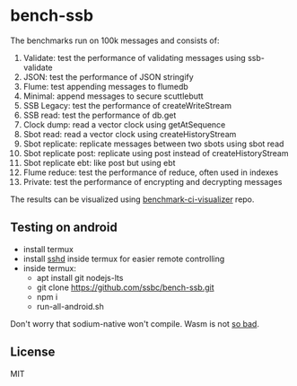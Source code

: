 # bench-ssb

The benchmarks run on 100k messages and consists of:

1. Validate: test the performance of validating messages using ssb-validate
2. JSON: test the performance of JSON stringify
3. Flume: test appending messages to flumedb
4. Minimal: append messages to secure scuttlebutt
5. SSB Legacy: test the performance of createWriteStream
6. SSB read: test the performance of db.get
7. Clock dump: read a vector clock using getAtSequence
8. Sbot read: read a vector clock using createHistoryStream
9. Sbot replicate: replicate messages between two sbots using sbot read
10. Sbot replicate post: replicate using post instead of createHistoryStream
11. Sbot replicate ebt: like post but using ebt
12. Flume reduce: test the performance of reduce, often used in indexes
13. Private: test the performance of encrypting and decrypting messages

The results can be visualized using
[benchmark-ci-visualizer](https://github.com/ssbc/benchmark-ci-visualizer)
repo.

## Testing on android

- install termux
- install [sshd](https://glow.li/technology/2015/11/06/run-an-ssh-server-on-your-android-with-termux/) inside termux for easier remote controlling
- inside termux:
  - apt install git nodejs-lts
  - git clone https://github.com/ssbc/bench-ssb.git
  - npm i
  - run-all-android.sh

Don't worry that sodium-native won't compile. Wasm is not [so bad](https://github.com/ssbc/bench-ssb/issues/5).

## License

MIT
